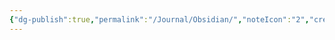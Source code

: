 ```yaml
---
{"dg-publish":true,"permalink":"/Journal/Obsidian/","noteIcon":"2","created":"2023-05-15T21:53:48.000+05:30","updated":"2023-11-25T11:46:58.411+05:30"}
---
```


